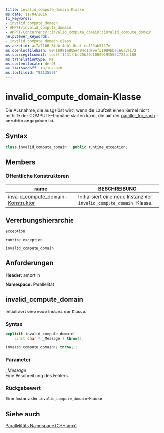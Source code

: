```yaml
---
title: invalid_compute_domain-Klasse
ms.date: 11/04/2016
f1_keywords:
- invalid_compute_domain
- AMPRT/invalid_compute_domain
- AMPRT/Concurrency::invalid_compute_domain::invalid_compute_domain
helpviewer_keywords:
- invalid_compute_domain class
ms.assetid: ac7a7166-8bdb-4db1-8caf-ea129ab5117e
ms.openlocfilehash: 09418991e805e494c1d79ef31980bbec66a2e172
ms.sourcegitcommit: ced5ff1431ffbd25b20d106901955532723bd188
ms.translationtype: MT
ms.contentlocale: de-DE
ms.lasthandoff: 10/16/2020
ms.locfileid: "92135566"
---
```

# <a name="invalid_compute_domain-class"></a>invalid_compute_domain-Klasse

Die Ausnahme, die ausgelöst wird, wenn die Laufzeit einen Kernel nicht mithilfe der COMPUTE-Domäne starten kann, die auf der [parallel_for_each](concurrency-namespace-functions-amp.md#parallel_for_each) -anrufsite angegeben ist.

## <a name="syntax"></a>Syntax

```cpp
class invalid_compute_domain : public runtime_exception;
```

## <a name="members"></a>Members

### <a name="public-constructors"></a>Öffentliche Konstruktoren

|name|BESCHREIBUNG|
|----------|-----------------|
|[invalid_compute_domain-Konstruktor](#ctor)|Initialisiert eine neue Instanz der `invalid_compute_domain`-Klasse.|

## <a name="inheritance-hierarchy"></a>Vererbungshierarchie

`exception`

`runtime_exception`

`invalid_compute_domain`

## <a name="requirements"></a>Anforderungen

**Header:** amprt. h

**Namespace:** Parallelität

## <a name="invalid_compute_domain"></a><a name="ctor"></a> invalid_compute_domain

Initialisiert eine neue Instanz der Klasse.

### <a name="syntax"></a>Syntax

```cpp
explicit invalid_compute_domain(
    const char * _Message ) throw();

invalid_compute_domain() throw();
```

### <a name="parameters"></a>Parameter

*_Message*<br/>
Eine Beschreibung des Fehlers.

### <a name="return-value"></a>Rückgabewert

Eine Instanz der `invalid_compute_domain`-Klasse

## <a name="see-also"></a>Siehe auch

[Parallelitäts Namespace (C++ amp)](concurrency-namespace-cpp-amp.md)
